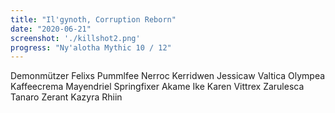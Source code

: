 ```yaml
---
title: "Il'gynoth, Corruption Reborn"
date: "2020-06-21"
screenshot: './killshot2.png'
progress: "Ny'alotha Mythic 10 / 12"
---
```



<!-- ![alt](./killshot2.png) -->

<!-- ### Hier könnte ihre Werbung stehen -->

<div class="setupTable">
  <span class="dh">Demonmützer</span>
  <span class="druid">Felixs</span>
  <span class="druid">Pummlfee</span>
  <span class="paladin">Nerroc</span>
  <span class="druid">Kerridwen</span>
  <span class="priest">Jessicaw</span>
  <span class="priest">Valtica</span>
  <span class="priest">Olympea</span>
  <span class="shaman">Kaffeecrema</span>
  <span class="dk">Mayendriel</span>
  <span class="dk">Springfixer</span>
  <span class="monk">Akame</span>
  <span class="warrior">Ike</span>
  <span class="hunter">Karen</span>
  <span class="hunter">Vittrex</span>
  <span class="hunter">Zarulesca</span>
  <span class="mage">Tanaro</span>
  <span class="priest">Zerant</span>
  <span class="warlock">Kazyra</span>
  <span class="warlock">Rhiin</span>
</div>
<!-- 1. [Bedeckung des Himmelsdonners](https://de.wowhead.com/item=31015){class="itemEpic" target="_blank"}
2. [Lightbringer Faceguard](https://www.wowhead.com/item=30987){class="itemEpic" target="_blank"}
3. [Bedeckung des Himmelsdonners](https://de.wowhead.com/item=31015){class="itemEpic" target="_blank"}
4. [Lightbringer Faceguard](https://www.wowhead.com/item=30987){class="itemEpic" target="_blank"} -->





